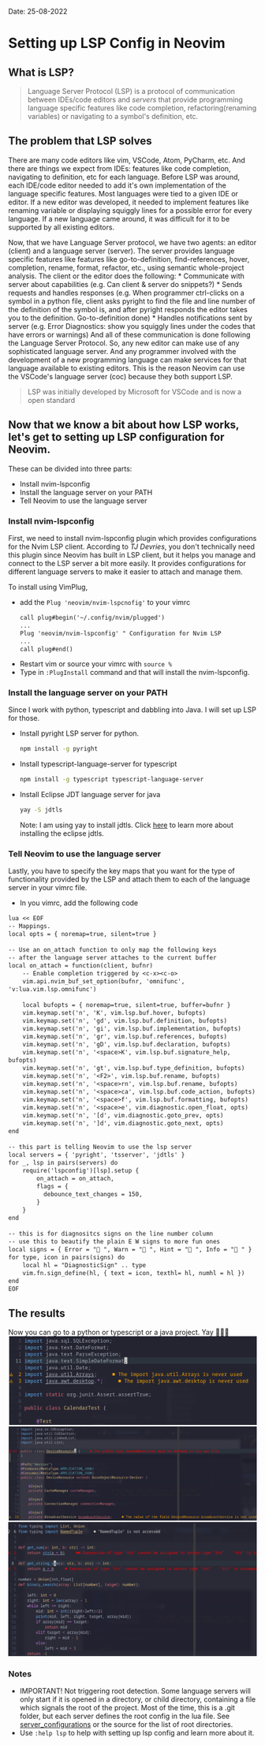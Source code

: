 Date: 25-08-2022
# Setting up LSP Config in Neovim

## What is LSP?

>Language Server Protocol (LSP) is a protocol of communication between
>IDEs/code editors and *servers* that provide programming language specific
>features like code completion, refactoring(renaming variables) or navigating
>to a symbol's definition, etc.

## The problem that LSP solves
There are many code editors like vim, VSCode, Atom, PyCharm, etc. And there are
things we expect from IDEs: features like code completion, navigating to
definition, etc for each language. Before LSP was around, each IDE/code editor
needed to add it's own implementation of the language specific features. Most
languages were tied to a given IDE or editor. If a new editor was developed, it
needed to implement features like renaming variable or displaying squiggly
lines for a possible error for every language. If a new language came around,
it was difficult for it to be supported by all existing editors.

Now, that we have Language Server protocol, we have two agents: an editor
(client) and a language server (server). The server provides language specific
features like features like go-to-definition, find-references, hover,
completion, rename, format, refactor, etc., using semantic whole-project
analysis. The client or the editor does the following:
    * Communicate with server about capabilities (e.g. Can client & server do snippets?)
    * Sends requests and handles responses (e.g. When programmer ctrl-clicks on
      a symbol in a python file, client asks pyright to find the file and line
      number of the definition of the symbol is, and after pyright responds
      the editor takes you to the definition. Go-to-definition done)
    * Handles notifications sent by server (e.g. Error Diagnostics: show you
      squiggly lines under the codes that have errors or warnings)
And all of these communication is done following the Language Server Protocol.
So, any new editor can make use of any sophisticated language server. And any
programmer involved with the development of a new programming language can make
services for that language available to existing editors. This is the reason
Neovim can use the VSCode's language server (coc) because they both support LSP.
 
> LSP was initially developed by Microsoft for VSCode and is now a open standard

## Now that we know a bit about how LSP works, let's get to setting up LSP configuration for Neovim.
These can be divided into three parts:
* Install nvim-lspconfig
* Install the language server on your PATH
* Tell Neovim to use the language server

### Install nvim-lspconfig
First, we need to install nvim-lspconfig plugin which provides configurations
for the Nvim LSP client. According to *TJ Devries*, you don't technically
need this plugin since Neovim has built in LSP client, but it helps you manage
and connect to the LSP server a bit more easily. It provides configurations for
different language servers to make it easier to attach and manage them.

To install using VimPlug,
* add the `Plug 'neovim/nvim-lspcnofig'` to your vimrc
  ```vim
  call plug#begin('~/.config/nvim/plugged')
  ...
  Plug 'neovim/nvim-lspconfig' " Configuration for Nvim LSP
  ...
  call plug#end()
  ```
* Restart vim or source your vimrc with `source %`
* Type in `:PlugInstall` command and that will install the nvim-lspconfig.

### Install the language server on your PATH
Since I work with python, typescript and dabbling into Java. I will set up LSP for those.
* Install pyright LSP server for python.
  ```sh
  npm install -g pyright
  ```
* Install typescript-language-server for typescript
  ```sh
  npm install -g typescript typescript-language-server
  ```
* Install Eclipse JDT language server for java
  ```sh
  yay -S jdtls
  ```
  Note: I am using yay to install jdtls. Click
  [here](https://github.com/eclipse/eclipse.jdt.ls) to learn more about installing
  the eclipse jdtls.

### Tell Neovim to use the language server
Lastly, you have to specify the key maps that you want for the type of functionality
provided by the LSP  and attach them to each of the language server in your vimrc
file.
* In you vimrc, add the following code
```vim
lua << EOF
-- Mappings.
local opts = { noremap=true, silent=true }

-- Use an on_attach function to only map the following keys
-- after the language server attaches to the current buffer
local on_attach = function(client, bufnr)
    -- Enable completion triggered by <c-x><c-o>
    vim.api.nvim_buf_set_option(bufnr, 'omnifunc', 'v:lua.vim.lsp.omnifunc')

    local bufopts = { noremap=true, silent=true, buffer=bufnr }
    vim.keymap.set('n', 'K', vim.lsp.buf.hover, bufopts)
    vim.keymap.set('n', 'gd', vim.lsp.buf.definition, bufopts)
    vim.keymap.set('n', 'gi', vim.lsp.buf.implementation, bufopts)
    vim.keymap.set('n', 'gr', vim.lsp.buf.references, bufopts)
    vim.keymap.set('n', 'gD', vim.lsp.buf.declaration, bufopts)
    vim.keymap.set('n', '<space>K', vim.lsp.buf.signature_help, bufopts)
    vim.keymap.set('n', 'gt', vim.lsp.buf.type_definition, bufopts)
    vim.keymap.set('n', '<F2>', vim.lsp.buf.rename, bufopts)
    vim.keymap.set('n', '<space>rn', vim.lsp.buf.rename, bufopts)
    vim.keymap.set('n', '<space>ca', vim.lsp.buf.code_action, bufopts)
    vim.keymap.set('n', '<space>f', vim.lsp.buf.formatting, bufopts)
    vim.keymap.set('n', '<space>e', vim.diagnostic.open_float, opts)
    vim.keymap.set('n', '[d', vim.diagnostic.goto_prev, opts)
    vim.keymap.set('n', ']d', vim.diagnostic.goto_next, opts)
end

-- this part is telling Neovim to use the lsp server
local servers = { 'pyright', 'tsserver', 'jdtls' }
for _, lsp in pairs(servers) do
    require('lspconfig')[lsp].setup {
        on_attach = on_attach,
        flags = {
          debounce_text_changes = 150,
        }
    }
end

-- this is for diagnositcs signs on the line number column
-- use this to beautify the plain E W signs to more fun ones
local signs = { Error = " ", Warn = " ", Hint = " ", Info = " " } 
for type, icon in pairs(signs) do
    local hl = "DiagnosticSign" .. type
    vim.fn.sign_define(hl, { text = icon, texthl= hl, numhl = hl })
end
EOF
```

## The results
Now you can go to a python or typescript or a java project. Yay 🎉🎉🎉
![Unused import for Java](./images/lsp-java-unused-import.png)
<img src="./images/lsp-java-duplicate class.png" alt="Duplicate public class error">
![Python errors diagnostics](./images/lsp-python-errors.png)


### Notes
* IMPORTANT! Not triggering root detection. Some language servers will only start if it is
  opened in a directory, or child directory, containing a file which signals
  the root of the project. Most of the time, this is a .git folder, but each
  server defines the root config in the lua file. See
  [server_configurations](https://github.com/neovim/nvim-lspconfig/blob/master/doc/server_configurations.md)
  or the source for the list of root directories.
* Use `:help lsp` to help with setting up lsp config and learn more about it.
